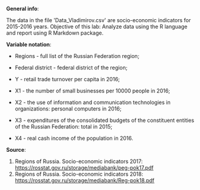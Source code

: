 **General info**:

The data in the file 'Data_Vladimirov.csv' are socio-economic indicators for 2015-2016 years.
Objective of this lab: Analyze data using the R language and report using R Markdown package.

**Variable notation**:

*   Regions - full list of the Russian Federation region;

*   Federal district - federal district of the region;

*   Y - retail trade turnover per capita in 2016;

*   X1 - the number of small businesses per 10000 people in 2016;

*   X2 - the use of information and communication technologies in organizations: personal computers in 2016;

*   X3 - expenditures of the consolidated budgets of the constituent entities of the Russian Federation: total in 2015;

*   X4 - real cash income of the population in 2016.

**Source**:
1. Regions of Russia. Socio-economic indicators 2017: https://rosstat.gov.ru/storage/mediabank/peg-pok17.pdf
2. Regions of Russia. Socio-economic indicators 2018: https://rosstat.gov.ru/storage/mediabank/Reg-pok18.pdf